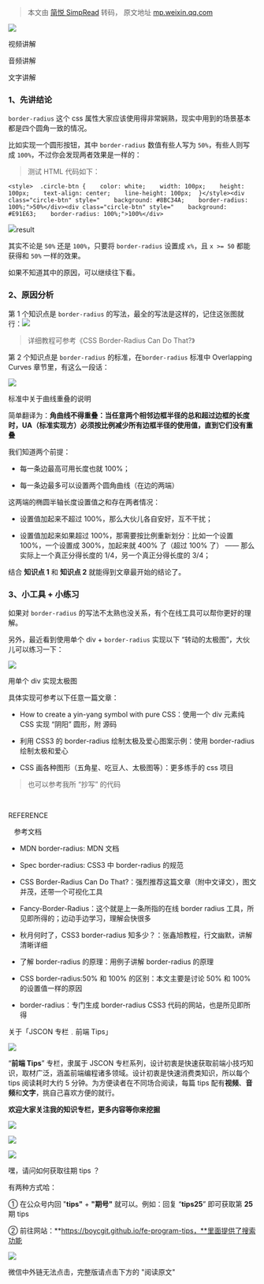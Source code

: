 > 本文由 [简悦 SimpRead](http://ksria.com/simpread/) 转码， 原文地址 [mp.weixin.qq.com](https://mp.weixin.qq.com/s/yCyM-0JDx5HLCctHzzjMsA)

![](https://mmbiz.qpic.cn/mmbiz_png/bf3IxiaNZpLusVatP0twyKbpeFHI34NRQBV4XngVichjEJRKJnxCbr5fCFYpd9wLMsGK328IibuXKWIAJ39yZnZicw/640?wx_fmt=png)

视频讲解

音频讲解

文字讲解

### 1、先讲结论

`border-radius` 这个 css 属性大家应该使用得非常娴熟，现实中用到的场景基本都是四个圆角一致的情况。

比如实现一个圆形按钮，其中 `border-radius` 数值有些人写为 `50%`，有些人则写成 `100%`，不过你会发现两者效果是一样的：

> 测试 HTML 代码如下：

```
<style>  .circle-btn {    color: white;    width: 100px;    height: 100px;    text-align: center;    line-height: 100px;  }</style><div class="circle-btn" style="    background: #8BC34A;    border-radius: 100%;">50%</div><div class="circle-btn" style="    background: #E91E63;    border-radius: 100%;">100%</div>
```

![](https://mmbiz.qpic.cn/mmbiz_png/bf3IxiaNZpLusVatP0twyKbpeFHI34NRQm73wur9vZzzUORT00zdZAaD6XaQw1xNSfze6mK0flTzvCGBy2OFZLw/640?wx_fmt=png)result

其实不论是 `50%` 还是 `100%`，只要将 `border-radius` 设置成 `x%`，且 `x >= 50` 都能获得和 `50%` 一样的效果。

如果不知道其中的原因，可以继续往下看。

### 2、原因分析

第 1 个知识点是 `border-radius` 的写法，最全的写法是这样的，记住这张图就行：![](https://mmbiz.qpic.cn/mmbiz_png/bf3IxiaNZpLusVatP0twyKbpeFHI34NRQ4Nxujxs1x0UiamDpC2KqsH4nPdXD6r7L5HCiaGJDqogde2EVnSKHsWqw/640?wx_fmt=png)

> 详细教程可参考《CSS Border-Radius Can Do That?》

第 2 个知识点是 `border-radius` 的标准，在`border-radius` 标准中 Overlapping Curves 章节里，有这么一段话：

![](https://mmbiz.qpic.cn/mmbiz_jpg/bf3IxiaNZpLusVatP0twyKbpeFHI34NRQEicKjYibrBdmJHGQ4ibRhM5ich3NAsjwTxPsOZj6TFVZL7GZ5Q7BB3Hw8A/640?wx_fmt=jpeg)

标准中关于曲线重叠的说明

简单翻译为：**角曲线不得重叠：当任意两个相邻边框半径的总和超过边框的长度时，UA（标准实现方）必须按比例减少所有边框半径的使用值，直到它们没有重叠**

我们知道两个前提：

*   每一条边最高可用长度也就 100%；
    
*   每一条边最多可以设置两个圆角曲线（在边的两端）
    

这两端的椭圆半轴长度设置值之和存在两者情况：

*   设置值加起来不超过 100%，那么大伙儿各自安好，互不干扰；
    
*   设置值加起来如果超过 100%，那需要按比例重新划分：比如一个设置 100%，一个设置成 300%，加起来就 400% 了（超过 100% 了） —— 那么实际上一个真正分得长度的 1/4，另一个真正分得长度的 3/4；
    

结合 **知识点 1** 和 **知识点 2** 就能得到文章最开始的结论了。

### 3、小工具 + 小练习

如果对 `border-radius` 的写法不太熟也没关系，有个在线工具可以帮你更好的理解。

另外，最近看到使用单个 div + `border-radius` 实现以下 “转动的太极图”，大伙儿可以练习一下：

![](https://mmbiz.qpic.cn/mmbiz_gif/bf3IxiaNZpLusVatP0twyKbpeFHI34NRQv8ymiaYIicDq9UOqfcicKc7c0L9aZFZaFpKicmx8YjlyxmDEDvOWNtbY7w/640?wx_fmt=gif)

用单个 div 实现太极图  

具体实现可参考以下任意一篇文章：

*   How to create a yin-yang symbol with pure CSS：使用一个 div 元素纯 CSS 实现 “阴阳” 圆形，附 源码
    
*   利用 CSS3 的 border-radius 绘制太极及爱心图案示例：使用 border-radius 绘制太极和爱心
    
*   CSS 画各种图形（五角星、吃豆人、太极图等）：更多练手的 css 项目
    

> 也可以参考我所 “抄写” 的代码

       

REFERENCE

   参考文档

*   MDN border-radius: MDN 文档
    
*   Spec border-radius: CSS3 中 border-radius 的规范
    
*   CSS Border-Radius Can Do That?：强烈推荐这篇文章（附中文译文），图文并茂，还带一个可视化工具
    
*   Fancy-Border-Radius：这个就是上一条所指的在线 border radius 工具，所见即所得的；边动手边学习，理解会快很多
    
*   秋月何时了，CSS3 border-radius 知多少？：张鑫旭教程，行文幽默，讲解清晰详细
    
*   了解 border-radius 的原理：用例子讲解 border-radius 的原理
    
*   CSS border-radius:50% 和 100% 的区别：本文主要是讨论 50% 和 100% 的设置值一样的原因
    
*   border-radius：专门生成 border-radius CSS3 代码的网站，也是所见即所得
    

关于「JSCON 专栏﹒前端 Tips」

![](https://mmbiz.qpic.cn/mmbiz_png/7QRTvkK2qC7ZaMrYWalOBlgbe0Ct7tTCpgA1OdgXLIYehib9kxCrZLVrOHu4CnZx70OJlwTS5KdHHicGZaK2PC1A/640?wx_fmt=png)

  

“**前端 Tips**” 专栏，隶属于 JSCON 专栏系列，设计初衷是快速获取前端小技巧知识，取材广泛，涵盖前端编程诸多领域。设计初衷是快速消费类知识，所以每个 tips 阅读耗时大约 5 分钟。为方便读者在不同场合阅读，每篇 tips 配有**视频**、**音频**和**文字**，挑自己喜欢方便的就行。

**欢迎大家关注我的知识专栏，更多内容等你来挖掘**

  

![](https://mmbiz.qpic.cn/mmbiz_png/7QRTvkK2qC7ZaMrYWalOBlgbe0Ct7tTCpgA1OdgXLIYehib9kxCrZLVrOHu4CnZx70OJlwTS5KdHHicGZaK2PC1A/640?wx_fmt=png)

![](https://mmbiz.qpic.cn/mmbiz/ziadDDQxbCJHZvRoFq6VQVL4HcD2qsG2Hr5mYKDzxVkpKrRNR1icic8InicFxTarnjeAPY1EwGSZqXGZq5cXMzP7RA/640?wx_fmt=png)

![](https://mmbiz.qpic.cn/mmbiz/ziadDDQxbCJGDfesIJ1ialrRcQbyiapmuGh4iaiaHHTMKhDhOQTbDB8AvuslfZCthXvLricd1I5JEoBhV7NFl18Bhf6w/640?wx_fmt=png)

嘿，请问如何获取往期 tips ？

有两种方式哈：

① 在公众号内回 "**tips"** + **"期号"** 就可以。例如：回复 “**tips25**” 即可获取第 **25** 期 tips

② 前往网站：**https://boycgit.github.io/fe-program-tips，**里面提供了搜索功能

![](https://mmbiz.qpic.cn/mmbiz/ziadDDQxbCJGDfesIJ1ialrRcQbyiapmuGheGR1MQCSgxkicYNvhrQ1ZvQ4LsyMWG1dRTEZyWWgexXe6ibCT14ELMFA/640?wx_fmt=png)

  

微信中外链无法点击，完整版请点击下方的 "阅读原文"